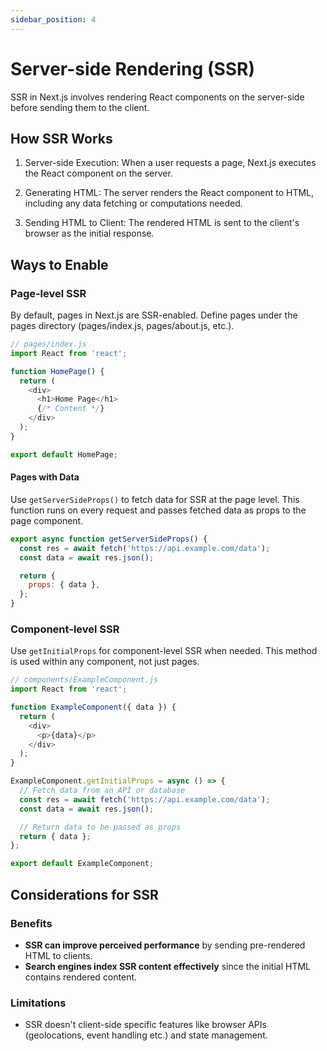 ```yaml
---
sidebar_position: 4
---
```


# Server-side Rendering (SSR)

SSR in Next.js involves rendering React components on the server-side before
sending them to the client.

## How SSR Works

1. Server-side Execution: When a user requests a page, Next.js executes the
   React component on the server.

2. Generating HTML: The server renders the React component to HTML, including
   any data fetching or computations needed.

3. Sending HTML to Client: The rendered HTML is sent to the client's browser as
   the initial response.

## Ways to Enable

### Page-level SSR

By default, pages in Next.js are SSR-enabled. Define pages under the pages
directory (pages/index.js, pages/about.js, etc.).

```javascript
// pages/index.js
import React from 'react';

function HomePage() {
  return (
    <div>
      <h1>Home Page</h1>
      {/* Content */}
    </div>
  );
}

export default HomePage;
```

#### Pages with Data

Use `getServerSideProps()` to fetch data for SSR at the page level. This
function runs on every request and passes fetched data as props to the page
component.

```javascript
export async function getServerSideProps() {
  const res = await fetch('https://api.example.com/data');
  const data = await res.json();

  return {
    props: { data },
  };
}
```

### Component-level SSR

Use `getInitialProps` for component-level SSR when needed. This method is used
within any component, not just pages.

```javascript
// components/ExampleComponent.js
import React from 'react';

function ExampleComponent({ data }) {
  return (
    <div>
      <p>{data}</p>
    </div>
  );
}

ExampleComponent.getInitialProps = async () => {
  // Fetch data from an API or database
  const res = await fetch('https://api.example.com/data');
  const data = await res.json();

  // Return data to be passed as props
  return { data };
};

export default ExampleComponent;
```

## Considerations for SSR

### Benefits

- **SSR can improve perceived performance** by sending pre-rendered HTML to
  clients.
- **Search engines index SSR content effectively** since the initial HTML
  contains rendered content.

### Limitations

- SSR doesn't client-side specific features like browser APIs (geolocations,
  event handling etc.) and state management.
